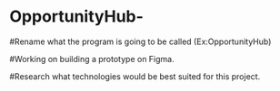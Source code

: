 # OpportunityHub-

#Rename what the program is going to be called (Ex:OpportunityHub)

#Working on building a prototype on Figma.

#Research what technologies would be best suited for this project.
